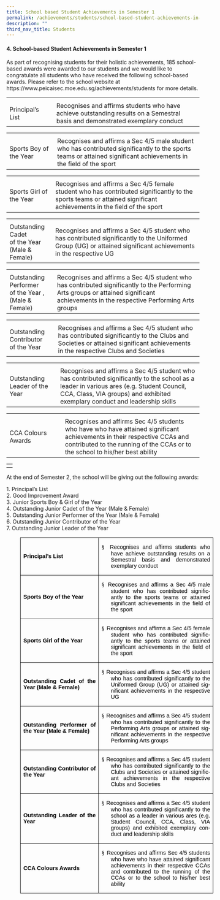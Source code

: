 ```yaml
---
title: School based Student Achievements in Semester 1
permalink: /achievements/students/school-based-student-achievements-in-semester-1/
description: ""
third_nav_title: Students
---
```

<p></p><h4>4.	School-based Student Achievements in Semester 1</h4><p></p>
<p> As part of recognising students for their holistic achievements, 185 school-based awards were awarded to our students and we would like to congratulate all students who have received the following school-based awards. Please refer to the school website at https://www.peicaisec.moe.edu.sg/achievements/students for more details. </p>
<table>
<tbody>
<tr>
<th style="text-align: left;"></th>
<th style="text-align: left;"></th>
</tr>
<tr>
<td style="text-align: left;">Principal’s List &nbsp;&nbsp;&nbsp;&nbsp;&nbsp;&nbsp;&nbsp;&nbsp;&nbsp;&nbsp;&nbsp;&nbsp;&nbsp;&nbsp;&nbsp;</td>
<td style="text-align: left;">Recognises and affirms students who have achieve outstanding results on a Semestral basis and demonstrated exemplary conduct</td>	
</tr>
</tbody></table>
<table>
<tbody>
<tr>
<th style="text-align: left;"></th>
<th style="text-align: left;"></th>
</tr>
<tr>
<td style="text-align: left;">Sports Boy of the Year&nbsp;&nbsp;&nbsp;&nbsp;&nbsp;&nbsp;&nbsp;&nbsp;&nbsp;&nbsp; </td>
<td style="text-align: left;">Recognises and affirms a Sec 4/5 male student who has contributed significantly to the sports teams or attained significant achievements in the field of the sport</td>
</tr>
</tbody></table>
<table>
<tbody>
<tr>
<th style="text-align: left;"></th>
<th style="text-align: left;"></th>
</tr>
<tr>
<td style="text-align: left;">Sports Girl of the Year&nbsp;&nbsp;&nbsp;&nbsp;&nbsp;&nbsp;&nbsp;&nbsp;&nbsp; </td>
<td style="text-align: left;">Recognises and affirms a Sec 4/5 female student who has contributed significantly to the sports teams or attained significant achievements in the field of the sport</td>
</tr>
</tbody></table>
<table>
<tbody>
<tr>
<th style="text-align: left;"></th>
<th style="text-align: left;"></th>
</tr>
<tr>
	<td style="text-align: left;">Outstanding Cadet<br> of the Year <br>(Male &amp; Female)&nbsp;&nbsp;&nbsp; </td>
<td style="text-align: left;">Recognises and affirms a Sec 4/5 student who has contributed significantly to the Uniformed Group (UG) or attained significant achievements in the respective UG</td>
</tr>
</tbody></table>
<table>
<tbody>
<tr>
<th style="text-align: left;"></th>
<th style="text-align: left;"></th>
</tr>
<tr>
	<td style="text-align: left;">Outstanding Performer <br>of the Year ,<br>(Male &amp; Female) </td>
<td style="text-align: left;">Recognises and affirms a Sec 4/5 student who has contributed significantly to the Performing Arts groups or attained significant achievements in the respective Performing Arts groups</td>
</tr>
</tbody></table>
<table>
<tbody>
<tr>
<th style="text-align: left;"></th>
<th style="text-align: left;"></th>
</tr>
<tr>
	<td style="text-align: left;">Outstanding Contributor<br> of the Year</td>
<td style="text-align: left;">Recognises and affirms a Sec 4/5 student who has contributed significantly to the Clubs and Societies or attained significant achievements in the respective Clubs and Societies</td>
</tr>
</tbody></table>
<table>
<tbody>
<tr>
<th style="text-align: left;"></th>
<th style="text-align: left;"></th>
</tr>
<tr>
<td style="text-align: left;">Outstanding Leader of the Year</td>
<td style="text-align: left;">Recognises and affirms a Sec 4/5 student who has contributed significantly to the school as a leader in various ares (e.g. Student Council, CCA, Class, VIA groups) and exhibited exemplary conduct and leadership skills </td>
</tr>
</tbody></table>
<table>
<tbody>
<tr>
<th style="text-align: left;"></th>
<th style="text-align: left;"></th>
</tr>
<tr>
<td style="text-align: left;">CCA Colours Awards&nbsp;&nbsp;&nbsp;&nbsp;&nbsp;&nbsp;&nbsp;&nbsp;&nbsp;&nbsp;&nbsp;&nbsp;&nbsp;</td>
<td style="text-align: left;">Recognises and affirms Sec 4/5 students who have who have attained significant achievements in their respective CCAs and contributed to the running of the CCAs or to the school to his/her best ability</td>
</tr>
</tbody></table>
<table>
<tbody>
<tr>
<th style="text-align: left;"></th>
</tr>
<tr>
</tr>
</tbody></table>
<p>At the end of Semester 2, the school will be giving out the following awards:</p>
<p>1.	Principal’s List<br>
2.	Good Improvement Award<br>
3.	Junior Sports Boy &amp; Girl of the Year<br>
4.	Outstanding Junior Cadet of the Year (Male &amp; Female)<br>
5.	Outstanding Junior Performer of the Year (Male &amp; Female)<br>
6.	Outstanding Junior Contributor of the Year<br>
7.	Outstanding Junior Leader of the Year</p>

<table class="TableGrid1" border="1" cellspacing="0" cellpadding="0" style="margin-left:
 27.0pt;border-collapse:collapse;mso-table-layout-alt:fixed;border:none;
 mso-border-alt:solid windowtext .5pt;mso-yfti-tbllook:1184;mso-padding-alt:
 0in 5.4pt 0in 5.4pt"><tbody><tr style="mso-yfti-irow:0;mso-yfti-firstrow:yes;height:46.45pt"><td width="234" style="width:175.25pt;border:solid windowtext 1.0pt;mso-border-alt:
  solid windowtext .5pt;padding:0in 5.4pt 0in 5.4pt;height:46.45pt"><p class="MsoNormal" style="margin-top:12.0pt;margin-right:0in;margin-bottom:
  12.0pt;margin-left:0in;text-align:justify"><a name="_Hlk136868725"><b style="mso-bidi-font-weight:normal"><span style="font-size:11.0pt;font-family:
  &quot;Arial&quot;,sans-serif;mso-fareast-font-family:Arial;color:black;mso-ansi-language:
  EN-US">Principal’s List</span></b></a><span style="mso-bookmark:_Hlk136868725"><span style="font-size:11.0pt;font-family:&quot;Arial&quot;,sans-serif;mso-fareast-font-family:
  Arial;color:black;mso-ansi-language:EN-US;mso-bidi-font-weight:bold"></span></span></p></td><td width="357" style="width:267.75pt;border:solid windowtext 1.0pt;border-left:
  none;mso-border-left-alt:solid windowtext .5pt;mso-border-alt:solid windowtext .5pt;
  padding:0in 5.4pt 0in 5.4pt;height:46.45pt"><p class="MsoNormal" style="margin-left:17.85pt;mso-add-space:auto;text-align:
  justify;text-indent:-17.85pt;mso-list:l0 level1 lfo1"><span style="mso-bookmark:
  _Hlk136868725"><span style="font-size:11.0pt;font-family:
  Wingdings;mso-fareast-font-family:Wingdings;mso-bidi-font-family:Wingdings;
  color:black;mso-ansi-language:EN-US;mso-bidi-font-weight:bold"><span style="mso-list:Ignore">§<span style="font:7.0pt &quot;Times New Roman&quot;">&nbsp; </span></span></span><span style="font-size:11.0pt;font-family:&quot;Arial&quot;,sans-serif;mso-fareast-font-family:
  Arial;color:black;mso-ansi-language:EN-US;mso-bidi-font-weight:bold">Recognises and affirms students who have</span></span><span style="mso-bookmark:_Hlk136868725"><span style="font-size:11.0pt;font-family:&quot;Arial&quot;,sans-serif;mso-fareast-font-family:
  Arial;color:black;mso-ansi-language:EN-US"> achieve outstanding results on a Semestral basis and demonstrated exemplary conduct<span style="mso-bidi-font-weight:
  bold"></span></span></span></p></td></tr><tr style="mso-yfti-irow:1;height:56.35pt"><td width="234" style="width:175.25pt;border:solid windowtext 1.0pt;border-top:
  none;mso-border-top-alt:solid windowtext .5pt;mso-border-alt:solid windowtext .5pt;
  padding:0in 5.4pt 0in 5.4pt;height:56.35pt"><p class="MsoNormal" style="margin-top:12.0pt;margin-right:0in;margin-bottom:
  12.0pt;margin-left:0in;text-align:justify"><span style="mso-bookmark:_Hlk136868725"><b style="mso-bidi-font-weight:normal"><span style="font-size:11.0pt;font-family:
  &quot;Arial&quot;,sans-serif;mso-fareast-font-family:Arial;color:black;mso-ansi-language:
  EN-US">Sports Boy of the Year</span></b></span></p></td><td width="357" style="width:267.75pt;border-top:none;border-left:none;
  border-bottom:solid windowtext 1.0pt;border-right:solid windowtext 1.0pt;
  mso-border-top-alt:solid windowtext .5pt;mso-border-left-alt:solid windowtext .5pt;
  mso-border-alt:solid windowtext .5pt;padding:0in 5.4pt 0in 5.4pt;height:56.35pt"><p class="MsoNormal" style="margin-left:17.85pt;mso-add-space:auto;text-align:
  justify;text-indent:-17.85pt;mso-list:l0 level1 lfo1"><span style="mso-bookmark:
  _Hlk136868725"><span style="font-size:11.0pt;font-family:
  Wingdings;mso-fareast-font-family:Wingdings;mso-bidi-font-family:Wingdings;
  color:black;mso-ansi-language:EN-US"><span style="mso-list:Ignore">§<span style="font:7.0pt &quot;Times New Roman&quot;">&nbsp; </span></span></span><span style="font-size:11.0pt;font-family:&quot;Arial&quot;,sans-serif;mso-fareast-font-family:
  Arial;color:black;mso-ansi-language:EN-US;mso-bidi-font-weight:bold">Recognises and affirms a Sec 4/5 male student who has </span></span><span style="mso-bookmark:_Hlk136868725"><span lang="EN-SG" style="font-size:11.0pt;
  font-family:&quot;Arial&quot;,sans-serif;mso-fareast-font-family:Arial;color:black;
  mso-ansi-language:EN-SG;mso-bidi-font-weight:bold">contributed significantly to the sports teams or attained significant achievements in the field of the sport</span></span><span style="mso-bookmark:_Hlk136868725"><b style="mso-bidi-font-weight:normal"><span style="font-size:11.0pt;font-family:
  &quot;Arial&quot;,sans-serif;mso-fareast-font-family:Arial;color:black;mso-ansi-language:
  EN-US"></span></b></span></p></td></tr><tr style="mso-yfti-irow:2;height:55.75pt"><td width="234" style="width:175.25pt;border:solid windowtext 1.0pt;border-top:
  none;mso-border-top-alt:solid windowtext .5pt;mso-border-alt:solid windowtext .5pt;
  padding:0in 5.4pt 0in 5.4pt;height:55.75pt"><p class="MsoNormal" style="margin-top:12.0pt;margin-right:0in;margin-bottom:
  12.0pt;margin-left:0in;text-align:justify"><span style="mso-bookmark:_Hlk136868725"><b style="mso-bidi-font-weight:normal"><span style="font-size:11.0pt;font-family:
  &quot;Arial&quot;,sans-serif;mso-fareast-font-family:Arial;color:black;mso-ansi-language:
  EN-US">Sports Girl of the Year</span></b></span></p></td><td width="357" style="width:267.75pt;border-top:none;border-left:none;
  border-bottom:solid windowtext 1.0pt;border-right:solid windowtext 1.0pt;
  mso-border-top-alt:solid windowtext .5pt;mso-border-left-alt:solid windowtext .5pt;
  mso-border-alt:solid windowtext .5pt;padding:0in 5.4pt 0in 5.4pt;height:55.75pt"><p class="MsoNormal" style="margin-left:17.85pt;mso-add-space:auto;text-align:
  justify;text-indent:-17.85pt;mso-list:l0 level1 lfo1"><span style="mso-bookmark:
  _Hlk136868725"><span style="font-size:11.0pt;font-family:
  Wingdings;mso-fareast-font-family:Wingdings;mso-bidi-font-family:Wingdings;
  color:black;mso-ansi-language:EN-US"><span style="mso-list:Ignore">§<span style="font:7.0pt &quot;Times New Roman&quot;">&nbsp; </span></span></span><span style="font-size:11.0pt;font-family:&quot;Arial&quot;,sans-serif;mso-fareast-font-family:
  Arial;color:black;mso-ansi-language:EN-US;mso-bidi-font-weight:bold">Recognises and affirms a Sec 4/5 female student who has </span></span><span style="mso-bookmark:_Hlk136868725"><span lang="EN-SG" style="font-size:11.0pt;
  font-family:&quot;Arial&quot;,sans-serif;mso-fareast-font-family:Arial;color:black;
  mso-ansi-language:EN-SG;mso-bidi-font-weight:bold">contributed significantly to the sports teams or attained significant achievements in the field of the sport</span></span><span style="mso-bookmark:_Hlk136868725"><b style="mso-bidi-font-weight:normal"><span style="font-size:11.0pt;font-family:
  &quot;Arial&quot;,sans-serif;mso-fareast-font-family:Arial;color:black;mso-ansi-language:
  EN-US"></span></b></span></p></td></tr><tr style="mso-yfti-irow:3"><td width="234" style="width:175.25pt;border:solid windowtext 1.0pt;border-top:
  none;mso-border-top-alt:solid windowtext .5pt;mso-border-alt:solid windowtext .5pt;
  padding:0in 5.4pt 0in 5.4pt"><p class="MsoNormal" style="margin-top:12.0pt;margin-right:0in;margin-bottom:
  12.0pt;margin-left:0in;text-align:justify"><span style="mso-bookmark:_Hlk136868725"><b style="mso-bidi-font-weight:normal"><span style="font-size:11.0pt;font-family:
  &quot;Arial&quot;,sans-serif;mso-fareast-font-family:Arial;color:black;mso-ansi-language:
  EN-US">Outstanding Cadet of the Year (Male &amp; Female)</span></b></span></p></td><td width="357" style="width:267.75pt;border-top:none;border-left:none;
  border-bottom:solid windowtext 1.0pt;border-right:solid windowtext 1.0pt;
  mso-border-top-alt:solid windowtext .5pt;mso-border-left-alt:solid windowtext .5pt;
  mso-border-alt:solid windowtext .5pt;padding:0in 5.4pt 0in 5.4pt"><p class="MsoNormal" style="margin-left:17.85pt;mso-add-space:auto;text-align:
  justify;text-indent:-17.85pt;mso-list:l0 level1 lfo1"><span style="mso-bookmark:
  _Hlk136868725"><span style="font-size:11.0pt;font-family:
  Wingdings;mso-fareast-font-family:Wingdings;mso-bidi-font-family:Wingdings;
  color:black;mso-ansi-language:EN-US;mso-bidi-font-weight:bold"><span style="mso-list:Ignore">§<span style="font:7.0pt &quot;Times New Roman&quot;">&nbsp; </span></span></span><span style="font-size:11.0pt;font-family:&quot;Arial&quot;,sans-serif;mso-fareast-font-family:
  Arial;color:black;mso-ansi-language:EN-US;mso-bidi-font-weight:bold">Recognises and affirms a Sec 4/5 student who has </span></span><span style="mso-bookmark:
  _Hlk136868725"><span lang="EN-SG" style="font-size:11.0pt;font-family:&quot;Arial&quot;,sans-serif;
  mso-fareast-font-family:Arial;color:black;mso-ansi-language:EN-SG;mso-bidi-font-weight:
  bold">contributed significantly to the Uniformed Group (UG) or attained significant achievements in the respective UG</span></span><span style="mso-bookmark:_Hlk136868725"><span style="font-size:11.0pt;font-family:
  &quot;Arial&quot;,sans-serif;mso-fareast-font-family:Arial;color:black;mso-ansi-language:
  EN-US;mso-bidi-font-weight:bold"></span></span></p></td></tr><tr style="mso-yfti-irow:4;height:55.85pt"><td width="234" style="width:175.25pt;border:solid windowtext 1.0pt;border-top:
  none;mso-border-top-alt:solid windowtext .5pt;mso-border-alt:solid windowtext .5pt;
  padding:0in 5.4pt 0in 5.4pt;height:55.85pt"><p class="MsoNormal" style="margin-top:12.0pt;margin-right:0in;margin-bottom:
  12.0pt;margin-left:0in;text-align:justify"><span style="mso-bookmark:_Hlk136868725"><b style="mso-bidi-font-weight:normal"><span style="font-size:11.0pt;font-family:
  &quot;Arial&quot;,sans-serif;mso-fareast-font-family:Arial;color:black;mso-ansi-language:
  EN-US">Outstanding Performer of the Year (Male &amp; Female)</span></b></span></p></td><td width="357" style="width:267.75pt;border-top:none;border-left:none;
  border-bottom:solid windowtext 1.0pt;border-right:solid windowtext 1.0pt;
  mso-border-top-alt:solid windowtext .5pt;mso-border-left-alt:solid windowtext .5pt;
  mso-border-alt:solid windowtext .5pt;padding:0in 5.4pt 0in 5.4pt;height:55.85pt"><p class="MsoNormal" style="margin-left:17.85pt;mso-add-space:auto;text-align:
  justify;text-indent:-17.85pt;mso-list:l0 level1 lfo1"><span style="mso-bookmark:
  _Hlk136868725"><span style="font-size:11.0pt;font-family:
  Wingdings;mso-fareast-font-family:Wingdings;mso-bidi-font-family:Wingdings;
  color:black;mso-ansi-language:EN-US"><span style="mso-list:Ignore">§<span style="font:7.0pt &quot;Times New Roman&quot;">&nbsp; </span></span></span><span style="font-size:11.0pt;font-family:&quot;Arial&quot;,sans-serif;mso-fareast-font-family:
  Arial;color:black;mso-ansi-language:EN-US;mso-bidi-font-weight:bold">Recognises and affirms a Sec 4/5 student who has </span></span><span style="mso-bookmark:
  _Hlk136868725"><span lang="EN-SG" style="font-size:11.0pt;font-family:&quot;Arial&quot;,sans-serif;
  mso-fareast-font-family:Arial;color:black;mso-ansi-language:EN-SG;mso-bidi-font-weight:
  bold">contributed significantly to the Performing Arts groups or attained significant achievements in the respective Performing Arts groups</span></span><span style="mso-bookmark:_Hlk136868725"><b style="mso-bidi-font-weight:normal"><span style="font-size:11.0pt;font-family:&quot;Arial&quot;,sans-serif;mso-fareast-font-family:
  Arial;color:black;mso-ansi-language:EN-US"></span></b></span></p></td></tr><tr style="mso-yfti-irow:5;height:55.95pt"><td width="234" style="width:175.25pt;border:solid windowtext 1.0pt;border-top:
  none;mso-border-top-alt:solid windowtext .5pt;mso-border-alt:solid windowtext .5pt;
  padding:0in 5.4pt 0in 5.4pt;height:55.95pt"><p class="MsoNormal" style="margin-top:12.0pt;margin-right:0in;margin-bottom:
  12.0pt;margin-left:0in;text-align:justify"><span style="mso-bookmark:_Hlk136868725"><b style="mso-bidi-font-weight:normal"><span style="font-size:11.0pt;font-family:
  &quot;Arial&quot;,sans-serif;mso-fareast-font-family:Arial;color:black;mso-ansi-language:
  EN-US">Outstanding Contributor of the Year</span></b></span></p></td><td width="357" style="width:267.75pt;border-top:none;border-left:none;
  border-bottom:solid windowtext 1.0pt;border-right:solid windowtext 1.0pt;
  mso-border-top-alt:solid windowtext .5pt;mso-border-left-alt:solid windowtext .5pt;
  mso-border-alt:solid windowtext .5pt;padding:0in 5.4pt 0in 5.4pt;height:55.95pt"><p class="MsoNormal" style="margin-left:17.85pt;mso-add-space:auto;text-align:
  justify;text-indent:-17.85pt;mso-list:l0 level1 lfo1"><span style="mso-bookmark:
  _Hlk136868725"><span style="font-size:11.0pt;font-family:
  Wingdings;mso-fareast-font-family:Wingdings;mso-bidi-font-family:Wingdings;
  color:black;mso-ansi-language:EN-US"><span style="mso-list:Ignore">§<span style="font:7.0pt &quot;Times New Roman&quot;">&nbsp; </span></span></span><span style="font-size:11.0pt;font-family:&quot;Arial&quot;,sans-serif;mso-fareast-font-family:
  Arial;color:black;mso-ansi-language:EN-US;mso-bidi-font-weight:bold">Recognises and affirms a Sec 4/5 student who has </span></span><span style="mso-bookmark:
  _Hlk136868725"><span lang="EN-SG" style="font-size:11.0pt;font-family:&quot;Arial&quot;,sans-serif;
  mso-fareast-font-family:Arial;color:black;mso-ansi-language:EN-SG;mso-bidi-font-weight:
  bold">contributed significantly to the Clubs and Societies or attained significant achievements in the respective Clubs and Societies</span></span><span style="mso-bookmark:_Hlk136868725"><b style="mso-bidi-font-weight:normal"><span style="font-size:11.0pt;font-family:&quot;Arial&quot;,sans-serif;mso-fareast-font-family:
  Arial;color:black;mso-ansi-language:EN-US"></span></b></span></p></td></tr><tr style="mso-yfti-irow:6;height:70.9pt"><td width="234" style="width:175.25pt;border:solid windowtext 1.0pt;border-top:
  none;mso-border-top-alt:solid windowtext .5pt;mso-border-alt:solid windowtext .5pt;
  padding:0in 5.4pt 0in 5.4pt;height:70.9pt"><p class="MsoNormal" style="margin-top:12.0pt;margin-right:0in;margin-bottom:
  12.0pt;margin-left:0in;text-align:justify"><span style="mso-bookmark:_Hlk136868725"><b style="mso-bidi-font-weight:normal"><span style="font-size:11.0pt;font-family:
  &quot;Arial&quot;,sans-serif;mso-fareast-font-family:Arial;color:black;mso-ansi-language:
  EN-US">Outstanding Leader of the Year</span></b></span></p></td><td width="357" style="width:267.75pt;border-top:none;border-left:none;
  border-bottom:solid windowtext 1.0pt;border-right:solid windowtext 1.0pt;
  mso-border-top-alt:solid windowtext .5pt;mso-border-left-alt:solid windowtext .5pt;
  mso-border-alt:solid windowtext .5pt;padding:0in 5.4pt 0in 5.4pt;height:70.9pt"><p class="MsoNormal" style="margin-left:17.85pt;mso-add-space:auto;text-align:
  justify;text-indent:-17.85pt;mso-list:l0 level1 lfo1"><span style="mso-bookmark:
  _Hlk136868725"><span style="font-size:11.0pt;font-family:
  Wingdings;mso-fareast-font-family:Wingdings;mso-bidi-font-family:Wingdings;
  color:black;mso-ansi-language:EN-US"><span style="mso-list:Ignore">§<span style="font:7.0pt &quot;Times New Roman&quot;">&nbsp; </span></span></span><span style="font-size:11.0pt;font-family:&quot;Arial&quot;,sans-serif;mso-fareast-font-family:
  Arial;color:black;mso-ansi-language:EN-US;mso-bidi-font-weight:bold">Recognises and affirms a Sec 4/5 student who has </span></span><span style="mso-bookmark:
  _Hlk136868725"><span lang="EN-SG" style="font-size:11.0pt;font-family:&quot;Arial&quot;,sans-serif;
  mso-fareast-font-family:Arial;color:black;mso-ansi-language:EN-SG;mso-bidi-font-weight:
  bold">contributed significantly to the school as a leader in various ares (e.g. Student Council, CCA, Class, VIA groups) and exhibited exemplary conduct and leadership skills</span></span><span style="mso-bookmark:_Hlk136868725"><b style="mso-bidi-font-weight:normal"><span style="font-size:11.0pt;font-family:
  &quot;Arial&quot;,sans-serif;mso-fareast-font-family:Arial;color:black;mso-ansi-language:
  EN-US"></span></b></span></p></td></tr><tr style="mso-yfti-irow:7;mso-yfti-lastrow:yes;height:70.5pt"><td width="234" style="width:175.25pt;border:solid windowtext 1.0pt;border-top:
  none;mso-border-top-alt:solid windowtext .5pt;mso-border-alt:solid windowtext .5pt;
  padding:0in 5.4pt 0in 5.4pt;height:70.5pt"><p class="MsoNormal" style="margin-top:12.0pt;margin-right:0in;margin-bottom:
  12.0pt;margin-left:0in;text-align:justify"><span style="mso-bookmark:_Hlk136868725"><b style="mso-bidi-font-weight:normal"><span style="font-size:11.0pt;font-family:
  &quot;Arial&quot;,sans-serif;mso-fareast-font-family:Arial;color:black;mso-ansi-language:
  EN-US">CCA Colours Awards</span></b></span></p></td><td width="357" style="width:267.75pt;border-top:none;border-left:none;
  border-bottom:solid windowtext 1.0pt;border-right:solid windowtext 1.0pt;
  mso-border-top-alt:solid windowtext .5pt;mso-border-left-alt:solid windowtext .5pt;
  mso-border-alt:solid windowtext .5pt;padding:0in 5.4pt 0in 5.4pt;height:70.5pt"><p class="MsoNormal" style="margin-left:17.85pt;mso-add-space:auto;text-align:
  justify;text-indent:-17.85pt;mso-list:l0 level1 lfo1"><span style="mso-bookmark:
  _Hlk136868725"><span style="font-size:11.0pt;font-family:
  Wingdings;mso-fareast-font-family:Wingdings;mso-bidi-font-family:Wingdings;
  color:black;mso-ansi-language:EN-US;mso-bidi-font-weight:bold"><span style="mso-list:Ignore">§<span style="font:7.0pt &quot;Times New Roman&quot;">&nbsp; </span></span></span><span style="font-size:11.0pt;font-family:&quot;Arial&quot;,sans-serif;mso-fareast-font-family:
  Arial;color:black;mso-ansi-language:EN-US;mso-bidi-font-weight:bold">Recognises and affirms Sec 4/5 students who have </span></span><span style="mso-bookmark:
  _Hlk136868725"><span lang="EN-SG" style="font-size:11.0pt;font-family:&quot;Arial&quot;,sans-serif;
  mso-fareast-font-family:Arial;color:black;mso-ansi-language:EN-SG;mso-bidi-font-weight:
  bold">who have attained significant achievements in their respective CCAs and contributed to the running of the CCAs or to the school to his/her best ability</span></span><span style="mso-bookmark:_Hlk136868725"><span style="font-size:11.0pt;font-family:&quot;Arial&quot;,sans-serif;mso-fareast-font-family:
  Arial;color:black;mso-ansi-language:EN-US;mso-bidi-font-weight:bold"></span></span></p></td></tr></tbody></table>